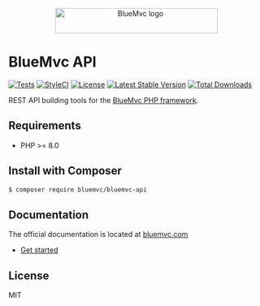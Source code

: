 <p align="center">
   <img src="https://cdn.bluemvc.net/img/logo-320x50.png" width="320" height="50" alt="BlueMvc logo">
</p>

# BlueMvc API

[![Tests](https://github.com/themichaelhall/bluemvc-api/workflows/tests/badge.svg?branch=master)](https://github.com/themichaelhall/bluemvc-api/actions)
[![StyleCI](https://styleci.io/repos/126730223/shield?style=flat)](https://styleci.io/repos/126730223)
[![License](https://poser.pugx.org/bluemvc/bluemvc-api/license)](https://packagist.org/packages/bluemvc/bluemvc-api)
[![Latest Stable Version](https://poser.pugx.org/bluemvc/bluemvc-api/v/stable)](https://packagist.org/packages/bluemvc/bluemvc-api)
[![Total Downloads](https://poser.pugx.org/bluemvc/bluemvc-api/downloads)](https://packagist.org/packages/bluemvc/bluemvc-api)

REST API building tools for the [BlueMvc PHP framework](https://github.com/themichaelhall/bluemvc).

## Requirements

- PHP >= 8.0

## Install with Composer

``` bash
$ composer require bluemvc/bluemvc-api
```

## Documentation

The official documentation is located at [bluemvc.com](https://bluemvc.com/)

- [Get started](https://bluemvc.com/tutorials/get-started/)

## License

MIT
